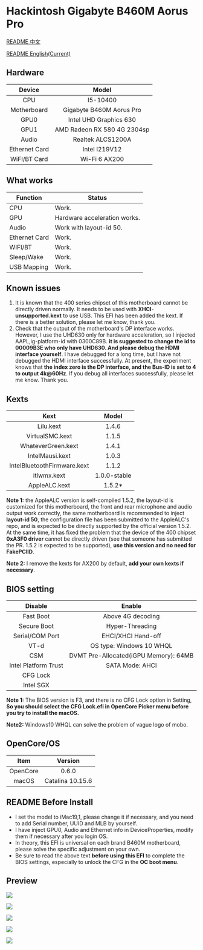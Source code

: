 # Hackintosh Gigabyte B460M Aorus Pro

[README 中文](https://github.com/VanXNF/Hackintosh-Gigabyte-B460M-Aorus-Pro#readme)

[README English(Current)](https://github.com/VanXNF/Hackintosh-Gigabyte-B460M-Aorus-Pro/raw/master/README_EN.md)

## Hardware

|    Device     |            Model            |
| :-----------: | :-------------------------: |
|      CPU      |          I5-10400           |
|  Motherboard  |  Gigabyte B460M Aorus Pro   |
|     GPU0      |   Intel UHD Graphics 630    |
|     GPU1      | AMD Radeon RX 580 4G 2304sp |
|     Audio     |      Realtek ALCS1200A      |
| Ethernet Card |        Intel I219V12        |
| WiFI/BT Card  |        Wi-Fi 6 AX200        |

## What works

| Function      | Status                       |
| ------------- | ---------------------------- |
| CPU           | Work.                        |
| GPU           | Hardware acceleration works. |
| Audio         | Work with layout-id 50.      |
| Ethernet Card | Work.                        |
| WIFI/BT       | Work.                        |
| Sleep/Wake    | Work.                        |
| USB Mapping   | Work.                        |

## Known issues

1. It is known that the 400 series chipset of this motherboard cannot be directly driven normally. It needs to be used with **XHCI-unsupported.kext** to use USB. This EFI has been added the kext. If there is a better solution, please let me know, thank you.
2. Check that the output of the motherboard's DP interface works. However, I use the UHD630 only for hardware acceleration, so I injected AAPL,ig-platform-id with 0300C89B. **it is suggested to change the id to 00009B3E who only have UHD630. And please debug the HDMI interface yourself**. I have debugged for a long time, but I have not debugged the HDMI interface successfully. At present, the experiment knows that **the index zero is the DP interface, and the Bus-ID is set to 4 to output 4k@60Hz**. If you debug all interfaces successfully, please let me know. Thank you.

## Kexts

|            Kext             |    Model     |
| :-------------------------: | :----------: |
|          Lilu.kext          |    1.4.6     |
|       VirtualSMC.kext       |    1.1.5     |
|     WhateverGreen.kext      |    1.4.1     |
|       IntelMausi.kext       |    1.0.3     |
| IntelBluetoothFirmware.kext |    1.1.2     |
|         itlwmx.kext         | 1.0.0-stable |
|        AppleALC.kext        |    1.5.2*    |

**Note 1:** the AppleALC version is self-compiled 1.5.2, the layout-id is customized for this motherboard, the front and rear microphone and audio output work correctly, the same motherboard is recommended to inject **layout-id 50**, the configuration file has been submitted to the AppleALC's repo, and is expected to be directly supported by the official version 1.5.2. At the same time, it has fixed the problem that the device of the 400 chipset **0xA3F0 driver** cannot be directly driven (see that someone has submitted the PR. 1.5.2 is expected to be supported), **use this version and no need for FakePCIID**.

**Note 2:** I remove the kexts for AX200 by default, **add your own kexts if necessary**.

## BIOS setting

|       Disable        |                Enable                 |
| :------------------: | :-----------------------------------: |
|      Fast Boot       |           Above 4G decoding           |
|     Secure Boot      |            Hyper-Threading            |
|   Serial/COM Port    |          EHCI/XHCI Hand-off           |
|         VT-d         |       OS type: Windows 10 WHQL        |
|         CSM          | DVMT Pre-Allocated(iGPU Memory): 64MB |
| Intel Platform Trust |            SATA Mode: AHCI            |
|       CFG Lock       |                                       |
|      Intel SGX       |                                       |

**Note 1:** The BIOS version is F3, and there is no CFG Lock option in Setting, **So you should select the CFG Lock.efi in OpenCore Picker menu before you try to install the macOS.**

**Note2:** Windows10 WHQL can solve the problem of vague logo of mobo.

## OpenCore/OS

|   Item   |     Version      |
| :------: | :--------------: |
| OpenCore |      0.6.0       |
|  macOS   | Catalina 10.15.6 |

## README Before Install

- I set the model to iMac19,1, please change it if necessary, and you need to add Serial number, UUID and MLB by yourself.
- I have inject GPU0, Audio and Ethernet info in DeviceProperties, modify them if necessary after you login OS.
- In theory, this EFI is universal on each brand B460M motherboard, please solve the specific adjustment on your own.
- Be sure to read the above text **before using this EFI** to complete the BIOS settings, especially to unlock the CFG in the **OC boot menu**.

## Preview

![](https://github.com/VanXNF/Hackintosh-Gigabyte-B460M-Aorus-Pro/raw/master/Images/Desktop.png)

![](https://github.com/VanXNF/Hackintosh-Gigabyte-B460M-Aorus-Pro/raw/master/Images/macOS.png)

![](https://github.com/VanXNF/Hackintosh-Gigabyte-B460M-Aorus-Pro/raw/master/Images/codec.png)

![](https://github.com/VanXNF/Hackintosh-Gigabyte-B460M-Aorus-Pro/raw/master/Images/Mic.png)

![](https://github.com/VanXNF/Hackintosh-Gigabyte-B460M-Aorus-Pro/raw/master/Images/Output.png)